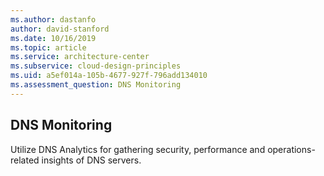 ```yaml
---
ms.author: dastanfo
author: david-stanford
ms.date: 10/16/2019
ms.topic: article
ms.service: architecture-center
ms.subservice: cloud-design-principles
ms.uid: a5ef014a-105b-4677-927f-796add134010
ms.assessment_question: DNS Monitoring
---
```

## DNS Monitoring

Utilize DNS Analytics for gathering security, performance and operations-related insights of DNS servers.
